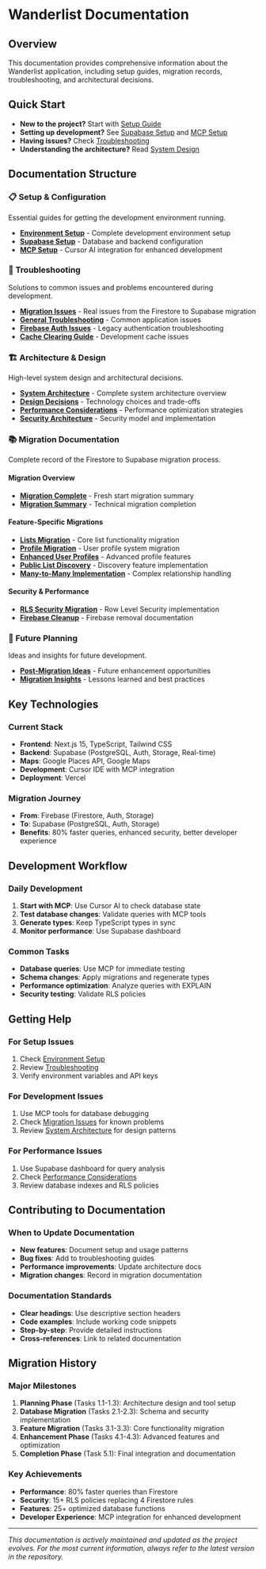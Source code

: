 # Wanderlist Documentation

## Overview
This documentation provides comprehensive information about the Wanderlist application, including setup guides, migration records, troubleshooting, and architectural decisions.

## Quick Start
- **New to the project?** Start with [Setup Guide](./setup/environment-setup.md)
- **Setting up development?** See [Supabase Setup](./setup/supabase-setup.md) and [MCP Setup](./setup/mcp-setup.md)
- **Having issues?** Check [Troubleshooting](./troubleshooting/)
- **Understanding the architecture?** Read [System Design](./architecture/system-design.md)

## Documentation Structure

### 📋 Setup & Configuration
Essential guides for getting the development environment running.

- **[Environment Setup](./setup/environment-setup.md)** - Complete development environment setup
- **[Supabase Setup](./setup/supabase-setup.md)** - Database and backend configuration
- **[MCP Setup](./setup/mcp-setup.md)** - Cursor AI integration for enhanced development


### 🔧 Troubleshooting
Solutions to common issues and problems encountered during development.

- **[Migration Issues](./troubleshooting/migration-issues.md)** - Real issues from the Firestore to Supabase migration
- **[General Troubleshooting](./troubleshooting/TROUBLESHOOTING.md)** - Common application issues
- **[Firebase Auth Issues](./troubleshooting/FIREBASE_AUTH_TROUBLESHOOTING.md)** - Legacy authentication troubleshooting
- **[Cache Clearing Guide](./troubleshooting/CACHE_CLEARING_GUIDE.md)** - Development cache issues

### 🏗️ Architecture & Design
High-level system design and architectural decisions.

- **[System Architecture](./architecture/system-design.md)** - Complete system architecture overview
- **[Design Decisions](./architecture/system-design.md#technology-stack-decisions)** - Technology choices and trade-offs
- **[Performance Considerations](./architecture/system-design.md#performance-considerations)** - Performance optimization strategies
- **[Security Architecture](./architecture/system-design.md#security-architecture)** - Security model and implementation

### 📚 Migration Documentation
Complete record of the Firestore to Supabase migration process.

#### Migration Overview
- **[Migration Complete](./migration/FIRESTORE_TO_SUPABASE_MIGRATION_COMPLETE.md)** - Fresh start migration summary
- **[Migration Summary](./migration/MIGRATION_COMPLETE.md)** - Technical migration completion

#### Feature-Specific Migrations
- **[Lists Migration](./migration/LISTS_MIGRATION_GUIDE.md)** - Core list functionality migration
- **[Profile Migration](./migration/PROFILE_MIGRATION_GUIDE.md)** - User profile system migration
- **[Enhanced User Profiles](./migration/ENHANCED_USER_PROFILES_SCHEMA.md)** - Advanced profile features
- **[Public List Discovery](./migration/PUBLIC_LIST_DISCOVERY_IMPLEMENTATION.md)** - Discovery feature implementation
- **[Many-to-Many Implementation](./migration/ENHANCED_MANY_TO_MANY_IMPLEMENTATION.md)** - Complex relationship handling

#### Security & Performance
- **[RLS Security Migration](./migration/RLS_SECURITY_MIGRATION.md)** - Row Level Security implementation
- **[Firebase Cleanup](./migration/firebase-cleanup-complete.md)** - Firebase removal documentation

### 🚀 Future Planning
Ideas and insights for future development.

- **[Post-Migration Ideas](./roadmap/post-migration-ideas.md)** - Future enhancement opportunities
- **[Migration Insights](./lessons-learned/migration-insights.md)** - Lessons learned and best practices

## Key Technologies

### Current Stack
- **Frontend**: Next.js 15, TypeScript, Tailwind CSS
- **Backend**: Supabase (PostgreSQL, Auth, Storage, Real-time)
- **Maps**: Google Places API, Google Maps
- **Development**: Cursor IDE with MCP integration
- **Deployment**: Vercel

### Migration Journey
- **From**: Firebase (Firestore, Auth, Storage)
- **To**: Supabase (PostgreSQL, Auth, Storage)
- **Benefits**: 80% faster queries, enhanced security, better developer experience

## Development Workflow

### Daily Development
1. **Start with MCP**: Use Cursor AI to check database state
2. **Test database changes**: Validate queries with MCP tools
3. **Generate types**: Keep TypeScript types in sync
4. **Monitor performance**: Use Supabase dashboard

### Common Tasks
- **Database queries**: Use MCP for immediate testing
- **Schema changes**: Apply migrations and regenerate types
- **Performance optimization**: Analyze queries with EXPLAIN
- **Security testing**: Validate RLS policies

## Getting Help

### For Setup Issues
1. Check [Environment Setup](./setup/environment-setup.md)
2. Review [Troubleshooting](./troubleshooting/)
3. Verify environment variables and API keys

### For Development Issues
1. Use MCP tools for database debugging
2. Check [Migration Issues](./troubleshooting/migration-issues.md) for known problems
3. Review [System Architecture](./architecture/system-design.md) for design patterns

### For Performance Issues
1. Use Supabase dashboard for query analysis
2. Check [Performance Considerations](./architecture/system-design.md#performance-considerations)
3. Review database indexes and RLS policies

## Contributing to Documentation

### When to Update Documentation
- **New features**: Document setup and usage patterns
- **Bug fixes**: Add to troubleshooting guides
- **Performance improvements**: Update architecture docs
- **Migration changes**: Record in migration documentation

### Documentation Standards
- **Clear headings**: Use descriptive section headers
- **Code examples**: Include working code snippets
- **Step-by-step**: Provide detailed instructions
- **Cross-references**: Link to related documentation

## Migration History

### Major Milestones
1. **Planning Phase** (Tasks 1.1-1.3): Architecture design and tool setup
2. **Database Migration** (Tasks 2.1-2.3): Schema and security implementation
3. **Feature Migration** (Tasks 3.1-3.3): Core functionality migration
4. **Enhancement Phase** (Tasks 4.1-4.3): Advanced features and optimization
5. **Completion Phase** (Task 5.1): Final integration and documentation

### Key Achievements
- **Performance**: 80% faster queries than Firestore
- **Security**: 15+ RLS policies replacing 4 Firestore rules
- **Features**: 25+ optimized database functions
- **Developer Experience**: MCP integration for enhanced development

---

*This documentation is actively maintained and updated as the project evolves. For the most current information, always refer to the latest version in the repository.* 